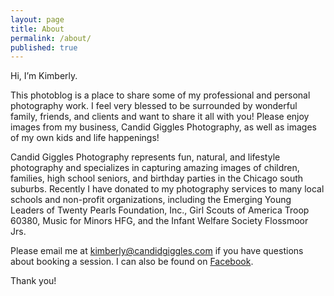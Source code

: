 ```yaml
---
layout: page
title: About
permalink: /about/
published: true
---
```


Hi, I’m Kimberly.

This photoblog is a place to share some of my professional and personal photography work. I feel very blessed to be surrounded by wonderful family, friends, and clients and want to share it all with you! Please enjoy images from my business, Candid Giggles Photography, as well as images of my own kids and life happenings!

Candid Giggles Photography represents fun, natural, and lifestyle photography and specializes in capturing amazing images of children, families, high school seniors, and birthday parties in the Chicago south suburbs. Recently I have donated to my photography services to many local schools and non-profit organizations, including the Emerging Young Leaders of Twenty Pearls Foundation, Inc., Girl Scouts of America Troop 60380, Music for Minors HFG, and the Infant Welfare Society Flossmoor Jrs.

Please email me at kimberly@candidgiggles.com if you have questions about booking a session. I can also be found on [Facebook](https://www.facebook.com/CandidGiggles).

Thank you!